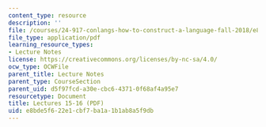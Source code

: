 ```yaml
---
content_type: resource
description: ''
file: /courses/24-917-conlangs-how-to-construct-a-language-fall-2018/e8bde5f622e1cbf7ba1a1b1ab8a5f9db_MIT24_917f18_lec15_embed.pdf
file_type: application/pdf
learning_resource_types:
- Lecture Notes
license: https://creativecommons.org/licenses/by-nc-sa/4.0/
ocw_type: OCWFile
parent_title: Lecture Notes
parent_type: CourseSection
parent_uid: d5f97fcd-a30e-cbc6-4371-0f68af4a95e7
resourcetype: Document
title: Lectures 15-16 (PDF)
uid: e8bde5f6-22e1-cbf7-ba1a-1b1ab8a5f9db
---
```

